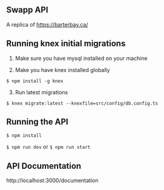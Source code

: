## Swapp API

A replica of https://barterbay.ca/


## Running knex initial migrations

1. Make sure you have mysql installed on your machine

2. Make you have knex installed globally

`$ npm install -g knex`

3. Run latest migrations

`$ knex migrate:latest --knexfile=src/config/db.config.ts`

## Running the API

`$ npm install`

`$ npm run dev` or `$ npm run start`


## API Documentation

http://localhost:3000/documentation
